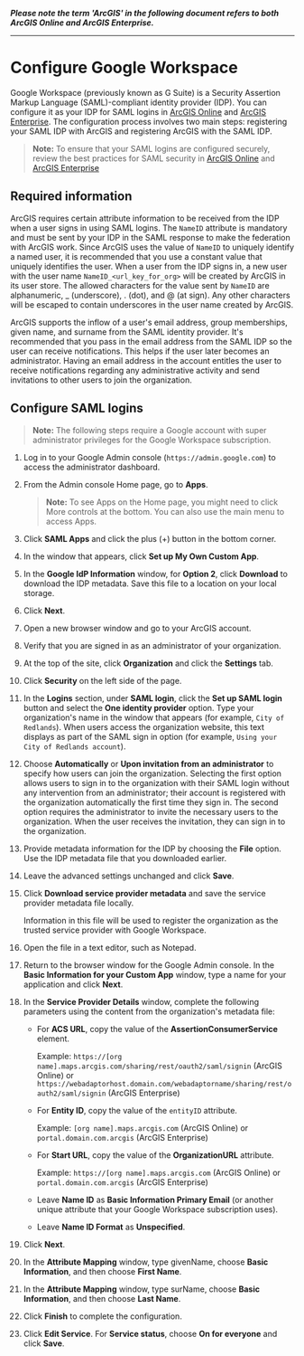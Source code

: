 **_Please note the term 'ArcGIS' in the following document refers to both ArcGIS Online and ArcGIS Enterprise._**

----


# Configure Google Workspace

Google Workspace (previously known as G Suite) is a Security Assertion Markup Language (SAML)-compliant identity provider (IDP). You can configure it as your IDP for SAML logins in [ArcGIS Online](https://doc.arcgis.com/en/arcgis-online/administer/saml-logins.htm) and [ArcGIS Enterprise](https://enterprise.arcgis.com/en/portal/latest/administer/windows/configuring-a-saml-compliant-identity-provider-with-your-portal.htm). The configuration process involves two main steps: registering your SAML IDP with ArcGIS and registering ArcGIS with the SAML IDP.

> **Note:** To ensure that your SAML logins are configured securely, review the best practices for SAML security in [ArcGIS Online](https://doc.arcgis.com/en/arcgis-online/administer/saml-logins.htm#ESRI_SECTION1_E8C7F86C02A04A778878B1327C633B36) and [ArcGIS Enterprise](https://enterprise.arcgis.com/en/portal/latest/administer/windows/configuring-a-saml-compliant-identity-provider-with-your-portal.htm#ESRI_SECTION1_E8C7F86C02A04A778878B1327C633B36) 

## Required information

ArcGIS requires certain attribute information to be received from the IDP when a user signs in using SAML logins. The `NameID` attribute is mandatory and must be sent by your IDP in the SAML response to make the federation with ArcGIS work. Since ArcGIS uses the value of `NameID` to uniquely identify a named user, it is recommended that you use a constant value that uniquely identifies the user. When a user from the IDP signs in, a new user with the user name `NameID_<url_key_for_org>` will be created by ArcGIS in its user store. The allowed characters for the value sent by `NameID` are alphanumeric, _ (underscore), . (dot), and @ (at sign). Any other characters will be escaped to contain underscores in the user name created by ArcGIS.

ArcGIS supports the inflow of a user's email address, group memberships, given name, and surname from the SAML identity provider. It's recommended that you pass in the email address from the SAML IDP so the user can receive notifications. This helps if the user later becomes an administrator. Having an email address in the account entitles the user to receive notifications regarding any administrative activity and send invitations to other users to join the organization.

## Configure SAML logins

> **Note:** The following steps require a Google account with super administrator privileges for the Google Workspace subscription.

1. Log in to your Google Admin console (`https://admin.google.com`) to access the administrator dashboard.

2. From the Admin console Home page, go to **Apps**.

   > **Note:** To see Apps on the Home page, you might need to click More controls at the bottom. You can also use the main menu to access Apps.

3. Click **SAML Apps** and click the plus (+) button in the bottom corner.

4. In the window that appears, click **Set up My Own Custom App**.

5. In the **Google IdP Information** window, for **Option 2**, click **Download** to download the IDP metadata. Save this file to a location on your local storage.

6. Click **Next**.

7. Open a new browser window and go to your ArcGIS account.

8. Verify that you are signed in as an administrator of your organization.

9. At the top of the site, click **Organization** and click the **Settings** tab.

10. Click **Security** on the left side of the page.

11. In the **Logins** section, under **SAML login**, click the **Set up SAML login** button and select the **One identity provider** option. Type your organization's name in the window that appears (for example, `City of Redlands`). When users access the organization website, this text displays as part of the SAML sign in option (for example, `Using your City of Redlands account`).

12. Choose **Automatically** or **Upon invitation from an administrator** to specify how users can join the organization. Selecting the first option allows users to sign in to the organization with their SAML login without any intervention from an administrator; their account is registered with the organization automatically the first time they sign in. The second option requires the administrator to invite the necessary users to the organization. When the user receives the invitation, they can sign in to the organization.

13. Provide metadata information for the IDP by choosing the **File** option. Use the IDP metadata file that you downloaded earlier.

14. Leave the advanced settings unchanged and click **Save**.

15. Click **Download service provider metadata** and save the service provider metadata file locally.

    Information in this file will be used to register the organization as the trusted service provider with Google Workspace.

16. Open the file in a text editor, such as Notepad.

17. Return to the browser window for the Google Admin console. In the **Basic Information for your Custom App** window, type a name for your application and click **Next**.

18. In the **Service Provider Details** window, complete the following parameters using the content from the organization's metadata file:
   
    - For **ACS URL**, copy the value of the **AssertionConsumerService** element.

       Example: `https://[org name].maps.arcgis.com/sharing/rest/oauth2/saml/signin` (ArcGIS Online) or `https://webadaptorhost.domain.com/webadaptorname/sharing/rest/oauth2/saml/signin` (ArcGIS Enterprise)

    - For **Entity ID**, copy the value of the `entityID` attribute.
       
       Example: `[org name].maps.arcgis.com` (ArcGIS Online) or `portal.domain.com.arcgis` (ArcGIS Enterprise)

    - For **Start URL**, copy the value of the **OrganizationURL** attribute.
       
       Example: `https://[org name].maps.arcgis.com` (ArcGIS Online) or `portal.domain.com.arcgis` (ArcGIS Enterprise)

    - Leave **Name ID** as **Basic Information Primary Email** (or another unique attribute that your Google Workspace subscription uses).

    - Leave **Name ID Format** as **Unspecified**.

19. Click **Next**.

20. In the **Attribute Mapping** window, type givenName, choose **Basic Information**, and then choose **First Name**.

21. In the **Attribute Mapping** window, type surName, choose **Basic Information**, and then choose **Last Name**.

22. Click **Finish** to complete the configuration.

23. Click **Edit Service**. For **Service status**, choose **On for everyone** and click **Save**.
